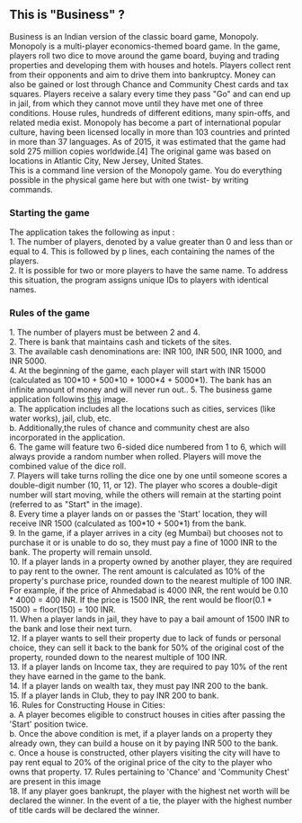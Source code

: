 <h2> This is "Business" ?</h2>
Business is an Indian version of the classic board game, Monopoly. Monopoly is a multi-player economics-themed board game. In the game, players roll two dice to move around the game board, buying and trading properties and developing them with houses and hotels. Players collect rent from their opponents and aim to drive them into bankruptcy. Money can also be gained or lost through Chance and Community Chest cards and tax squares. Players receive a salary every time they pass "Go" and can end up in jail, from which they cannot move until they have met one of three conditions. House rules, hundreds of different editions, many spin-offs, and related media exist. Monopoly has become a part of international popular culture, having been licensed locally in more than 103 countries and printed in more than 37 languages. As of 2015, it was estimated that the game had sold 275 million copies worldwide.[4] The original game was based on locations in Atlantic City, New Jersey, United States.<br>
This is a command line version of the Monopoly game. You do everything possible in the physical game here but with one twist- by writing commands.<br>
<h3>Starting the game</h3>
The application takes the following as input :<br>
1. The number of players, denoted by a value greater than 0 and less than or equal to 4. This is followed by p lines, each containing the names of the players.<br>
2. It is possible for two or more players to have the same name. To address this situation, the program assigns unique IDs to players with identical names.<br>
<h3>Rules of the game</h3>
1. The number of players must be between 2 and 4.<br>
2. There is bank that maintains cash and tickets of the sites.<br>
3. The available cash denominations are: INR 100, INR 500, INR 1000, and INR 5000.<br>
4. At the beginning of the game, each player will start with INR 15000 (calculated as 100*10 + 500*10 + 1000*4 + 5000*1). The bank has an infinite amount of money and will never run out.. 5. The business game application followins <a href="https://rukminim2.flixcart.com/image/850/1000/juh9ksw0/board-game/g/x/g/family-entertainment-indian-business-board-game-jaynil-original-imaf8dgx3wag59p7.jpeg?q=20">this</a> image.<br>
a. The application includes all the locations such as cities, services (like water works), jail, club, etc.<br>
b. Additionally,the rules of chance and community chest are also incorporated in the application.<br>
6. The game will feature two 6-sided dice numbered from 1 to 6, which will always provide a random number when rolled. Players will move the combined value of the dice roll.<br>
7. Players will take turns rolling the dice one by one until someone scores a double-digit number (10, 11, or 12). The player who scores a double-digit number will start moving, while the others will remain at the starting point (referred to as "Start" in the image).<br>
8. Every time a player lands on or passes the 'Start' location, they will receive INR 1500 (calculated as 100*10 + 500*1) from the bank.<br>
9. In the game, if a player arrives in a city (eg Mumbai) but chooses not to purchase it or is unable to do so, they must pay a fine of 1000 INR to the bank. The property will remain unsold.<br>
10. If a player lands in a property owned by another player, they are required to pay rent to the owner. The rent amount is calculated as 10% of the property's purchase price, rounded down to the nearest multiple of 100 INR. For example, if the price of Ahmedabad is 4000 INR, the rent would be 0.10 * 4000 = 400 INR. If the price is 1500 INR, the rent would be floor(0.1 * 1500) = floor(150) = 100 INR.<br>
11. When a player lands in jail, they have to pay a bail amount of 1500 INR to the bank and lose their next turn.<br>
12. If a player wants to sell their property due to lack of funds or personal choice, they can sell it back to the bank for 50% of the original cost of the property, rounded down to the nearest multiple of 100 INR.<br>
13. If a player lands on Income tax, they are required to pay 10% of the rent they have earned in the game to the bank.<br>
14. If a player lands on wealth tax, they must pay INR 200 to the bank.<br>
15. If a player lands in Club, they to pay INR 200 to bank.<br>
16. Rules for Constructing House in Cities:<br>
a. A player becomes eligible to construct houses in cities after passing the 'Start' position twice.<br>
b. Once the above condition is met, if a player lands on a property they already own, they can build a house on it by paying INR 500 to the bank.<br>
c. Once a house is constructed, other players visiting the city will have to pay rent equal to 20% of the original price of the city to the player who owns that property. 17. Rules pertaining to 'Chance' and 'Community Chest' are present in this image<br>
18. If any player goes bankrupt, the player with the highest net worth will be declared the winner. In the event of a tie, the player with the highest number of title cards will be declared the winner.<br>
